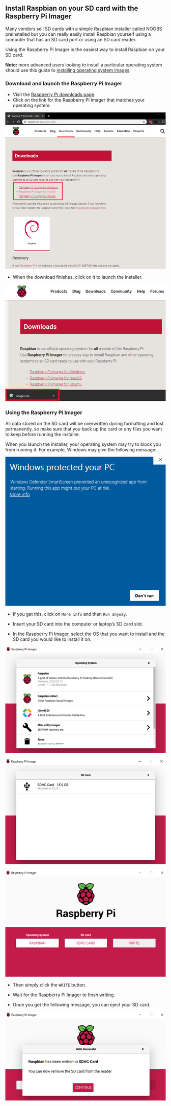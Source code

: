 ## Install Raspbian on your SD card with the Raspberry Pi Imager

Many vendors sell SD cards with a simple Raspbian installer called NOOBS preinstalled but you can really easily install Raspbian yourself using a computer that has an SD card port or using an SD card reader.

Using the Raspberry Pi Imager is the easiest way to install Raspbian on your SD card.

**Note:** more advanced users looking to install a particular operating system should use this guide to [installing operating system images](https://www.raspberrypi.org/documentation/installation/installing-images/README.md). 

### Download and launch the Raspberry Pi Imager

+ Visit the [Raspberry Pi downloads page](https://www.raspberrypi.org/downloads).
+ Click on the link for the Raspberry Pi Imager that matches your operating system.

![Downloads page](images/newInstaller_downloadsPage.png)

+ When the download finishes, click on it to launch the installer.

![Launch installer](images/newInstaller_launchInstaller.png)

### Using the Raspberry Pi Imager

All data stored on the SD card will be overwritten during formatting and lost permanently, so make sure that you back up the card or any files you want to keep before running the installer.

When you launch the installer, your operating system may try to block you from running it. For example, Windows may give the following message: 

![Windows warning](images/newInstaller_windowsWarning.png)

+ If you get this, click on `More info` and then `Run anyway`.

+ Insert your SD card into the computer or laptop’s SD card slot.

+ In the Raspberry Pi Imager, select the OS that you want to install and the SD card you would like to install it on.

![Raspberry Pi Imager in windows](images/newInstaller_selectOS.png)

![Raspberry Pi Imager in windows](images/newInstaller_select-SDCard.png)

![Raspberry Pi Imager in windows](images/newInstaller_osAndCardSelected.png)

+ Then simply click the `WRITE` button.

+ Wait for the Raspberry Pi Imager to finsh writing.

+ Once you get the following message, you can eject your SD card.

![Write successful message](images/newInstaller_writeSuccessful.png)
